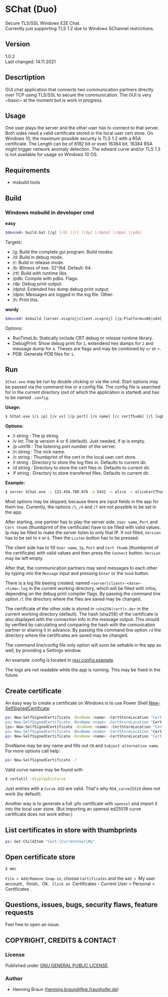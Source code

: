 # SChat (Duo)

Secure TLS/SSL Windows E2E Chat.  
Currently just supporting TLS 1.2 due to Windows SChannel restrictions.

## Version ##
1.0.2  
Last changed: 14.11.2021

## Descrtiption
GUI chat application that connects two communication partners directly over TCP using TLS/SSL to secure the communication.
The GUI is very ~basic~ at the moment but is work in progress.

## Usage
One user plays the server and the other user has to connect to that server.  
Both sides need a valid certificate stored in the local user cert store.
On Windows 10, the maximum possible security is TLS 1.2 with a RSA certificate. 
The Length can be of 8192 bit or even 16384 bit. 
16384 RSA might trigger network anomaly detection. 
The edward curve and/or TLS 1.3 is not available for usage on Windows 10 OS.

## Requirements
- msbuild tools

## Build

### Windows msbuild in developer cmd
**easy**
```bash
$devcmd> build.bat [/g] [/d] [/r] [/dp] [/dphd] [/dpm] [/pdb]
```
Targets:
- /g: Build the complete gui program.
Build modes:
- /d: Build in debug mode.
- /r: Build in release mode.
- /b: Bitness of exe. 32^|64. Default: 64.
- /rtl: Build with runtime libs.
- /pdb: Compile with pdbs.
Flags:
- /dp: Debug print output.
- /dphd: Extended hex dump debug print output.
- /dpm: Messages are logged in the log file.
Other:
- /h: Print this.


**wordy**
```bash
$devcmd> msbuild [server.vcxproj|client.vcxproj] [/p:Platform=x86|x64] [/p:Configuration=Debug|Release] [/p:RunTimeLib=Debug|Release] [/p:DebugPrint=(1|2|4)] [/p:PDB=0|1]
```
Options:
 - RunTimeLib: Statically include CRT debug or release runtime library.
 - DebugPrint: Show debug print for `1`, extendend hex dumps for `2` and message dump for `4`. Theses are flags and may be combined by `or` or `+`.
 - PDB: Generate PDB files for `1`.

## Run
`SChat.exe` may be run by double clicking or via the cmd.
Start options may be passed via the command line or a config file.
The config file is searched for in the current directory (out of which the application is started) and has to be named `.config`.

**Usage:**
```bash
$ SChat.exe [/i ip] [/v vs] [/p port] [/n name] [/c certThumb] [/l logDir] [/d certDir] [/f fileDir]
```
**Options:**
 - /i string : The ip string.
 - /v int: The ip version 4 or 6 (default). Just needed, if ip is empty.
 - /p uint16 : The listening port number of the server.
 - /n string : The nick name.
 - /c string : Thumbprint of the cert in the local user cert store.
 - /l string : Directory to store the log files in. Defaults to current dir.
 - /d string : Directory to store the cert files in. Defaults to current dir.
 - /f string : Directory to store transfered files. Defaults to current dir.
 
**Example:**
```bash
$ server SChat.exe -i 123.456.789.876 -p 5432 -n alice -c aliceCertThumbPrint
```

Most options may be skipped, because there are input fields in the app for them too.
Currently, the options `/l`, `/d` and `/f` are not possible to be set in the app.

After starting, one partner has to play the server side.
`User name`, `Port` and `Cert thumb` (thumbprint of the certificate) have to be filled with valid values.
Ip may be filled to make the server listen to only that IP.
If not filled, `Version` has to be set to `4` or `6`.
Then the `Listen` button has to be pressed.

The client side has to fill `User name`, `Ip`, `Port` and `Cert thumb` (thumbprint of the certificate) with valid values and then press the `Connect` button.
`Version` may be left empty.

After that, the communication partners may send messages to each other by typing into the `Message` input and pressing `Enter` or the `Send` button.

There is a log file beeing created, named `<server|client>-<date>-<time>.log` in the current working directory, which will be filled with infos, depending on the debug print compiler flags.
By passing the command line option `/l` the directory where the files are saved may be changed.

The certificate of the other side is stored in `<sha256(cert)>.der` in the current working directory (default).
The hash (sha256) of the certificate is also displayed with the connection info in the message output.
This should by verified by calculating and comparing the hash with the comunication partner or sharing it in advance.
By passing the command line option `/d` the directory where the certificates are saved may be changed.

The command line/config file only option will soon be settable in the app as well, by providing a Settings window.

An example .config is located in [res/.config.example](res/.config.example).

The logs are not readable while the app is running. 
This may be fixed in the future.



## Create certificate
An easy way to create a certificate on Windows is to use Power Shell [New-SelfSignedCertificate][1]:

```bash
ps> New-SelfSignedCertificate -DnsName <name> -CertStoreLocation "Cert:\CurrentUser\My\" -KeyAlgorithm RSA -KeyLength 8192 -HashAlgorithm SHA256
ps> New-SelfSignedCertificate -DnsName <name> -CertStoreLocation "Cert:\CurrentUser\My\" -KeyAlgorithm RSA -KeyLength (2048|4096|8192|16384) -HashAlgorithm (SHA256|SHA384|SHA512)
[ps> New-SelfSignedCertificate -DnsName <name> -CertStoreLocation "Cert:\CurrentUser\My\" -KeyAlgorithm RSA_curve25519 -CurveExport CurveName] // doesn't work
ps> New-SelfSignedCertificate -DnsName <name> -CertStoreLocation "Cert:\CurrentUser\My\" -KeyAlgorithm RSA_brainpoolP(256|384|512)r1 -CurveExport CurveName
ps> New-SelfSignedCertificate -DnsName <name> -CertStoreLocation "Cert:\CurrentUser\My\" -KeyAlgorithm ECDSA_nistP(256|384|521) -CurveExport CurveName
```
DnsName may be any name and fills out `CN` and `Subject alternative name`.  
For more options call help:
```bash
ps> New-SelfSignedCertificate -?
```

Valid curve names may be found with 
```bash
$ certutil -displayEccCurve 
```
Just entries with a `Curve OID` are valid. 
That's why `RSA_curve25519` does not work (by default).

Another way is to generate a full .pfx certificate with `openssl` and import it into the local user store.
(But importing an openssl ed25519 curve certificate does not work either.)

[1]: https://docs.microsoft.com/en-us/powershell/module/pki/new-selfsignedcertificate?view=windowsserver2019-ps

## List certificates in store with thumbprints
```bash
ps> Get-ChildItem "Cert:\CurrentUser\My"
```

## Open certificate store
```bash
$ mmc
```
`File > Add/Remove Snap-in`, choose `Certificates` and the `Add > `My user account`, `finish`, `Ok`.
Click on `Certificates - Current User > Personal > Certificates`.


## Questions, issues, bugs, security flaws, feature requests
Feel free to open an issue.


## COPYRIGHT, CREDITS & CONTACT
### License
Published under [GNU GENERAL PUBLIC LICENSE](LICENSE).   

### Author
- Henning Braun ([henning.braun@fkie.fraunhofer.de](henning.braun@fkie.fraunhofer.de)) 
